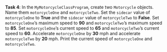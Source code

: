 **Task 4**: In the `MyMotorcycleClassProgram`, create two `Motorcycle` objects. Name them `motorcycleOne` and `motorcycleTwo`. Set the `sidecar` value of `motorcycleOne` to **True** and the `sidecar` value of `motorcycleTwo` to **False**. Set `motorcycleOne`’s maximum speed to **90** and `motorcycleTwo`’s maximum speed to **85**. Set `motorcycleOne`’s current speed to **65** and `motorcycleTwo`’s current speed to **60**. Accelerate `motorcycleOne` by **30** mph and accelerate `motorcycleTwo` by **20** mph. Print the current speed of `motorcycleOne` and `motorcycleTwo`.
